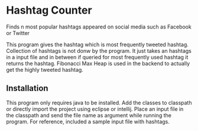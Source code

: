 # Hashtag Counter
Finds n most popular hashtags appeared on social media such as Facebook or Twitter

This program gives the hashtag which is most frequently tweeted hashtag. Collection of hashtags is not donw by the program. It just takes an hashtags in a input file and in between if queried for most frequently used hashtag it returns the hashtag. Fibonacci Max Heap is used in the backend to actually get the highly tweeted hashtag.

## Installation
This program only requires java to be installed. 
Add the classes to classpath or directly import the project using eclipse or intellij.
Place an input file in the classpath and send the file name as argument while running the program. For reference, included a sample input file with hashtags.


